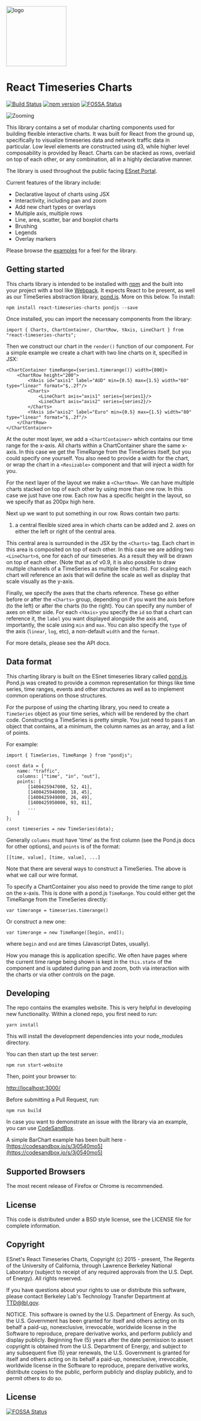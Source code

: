 <img src="https://raw.githubusercontent.com/esnet/react-timeseries-charts/master/src/website/packages/charts/logo.png" alt="logo" width="160px"/>

# React Timeseries Charts

[![Build Status](https://travis-ci.org/esnet/react-timeseries-charts.svg)](https://travis-ci.org/esnet/react-timeseries-charts) [![npm version](https://badge.fury.io/js/react-timeseries-charts.svg)](https://badge.fury.io/js/react-timeseries-charts)
[![FOSSA Status](https://app.fossa.io/api/projects/git%2Bgithub.com%2Falluvium-io%2Freact-timeseries-charts.svg?type=shield)](https://app.fossa.io/projects/git%2Bgithub.com%2Falluvium-io%2Freact-timeseries-charts?ref=badge_shield)

![Zooming](https://github.com/esnet/react-timeseries-charts/blob/master/zooming.gif)

This library contains a set of modular charting components used for building flexible interactive charts. It was built for React from the ground up, specifically to visualize timeseries data and network traffic data in particular. Low level elements are constructed using d3, while higher level composability is provided by React. Charts can be stacked as rows, overlaid on top of each other, or any combination, all in a highly declarative manner.

The library is used throughout the public facing [ESnet Portal](http://my.es.net).

Current features of the library include:

 * Declarative layout of charts using JSX
 * Interactivity, including pan and zoom
 * Add new chart types or overlays
 * Multiple axis, multiple rows
 * Line, area, scatter, bar and boxplot charts
 * Brushing
 * Legends
 * Overlay markers

Please browse the [examples](http://software.es.net/react-timeseries-charts) for a feel for the library.

Getting started
---------------

This charts library is intended to be installed with [npm](https://www.npmjs.com/) and the built into your project with a tool like [Webpack](https://webpack.github.io/). It expects React to be present, as well as our TimeSeries abstraction library, [pond.js](http://software.es.net/pond). More on this below. To install:

    npm install react-timeseries-charts pondjs --save

Once installed, you can import the necessary components from the library:

    import { Charts, ChartContainer, ChartRow, YAxis, LineChart } from "react-timeseries-charts";

Then we construct our chart in the `render()` function of our component. For a simple example we create a chart with two line charts on it, specified in JSX:

    <ChartContainer timeRange={series1.timerange()} width={800}>
        <ChartRow height="200">
            <YAxis id="axis1" label="AUD" min={0.5} max={1.5} width="60" type="linear" format="$,.2f"/>
            <Charts>
                <LineChart axis="axis1" series={series1}/>
                <LineChart axis="axis2" series={series2}/>
            </Charts>
            <YAxis id="axis2" label="Euro" min={0.5} max={1.5} width="80" type="linear" format="$,.2f"/>
        </ChartRow>
    </ChartContainer>

At the outer most layer, we add a `<ChartContainer>` which contains our time range for the x-axis. All charts within a ChartContainer share the same x-axis. In this case we get the TimeRange from the TimeSeries itself, but you could specify one yourself. You also need to provide a width for the chart, or wrap the chart in a `<Resizable>` component and that will inject a width for you.

For the next layer of the layout we make a `<ChartRow>`. We can have multiple charts stacked on top of each other by using more than one row. In this case we just have one row. Each row has a specific height in the layout, so we specify that as 200px high here.

Next up we want to put something in our row. Rows contain two parts:
1. a central flexible sized area in which charts can be added and 2. axes on either the left or right of the central area.

This central area is surrounded in the JSX by the `<Charts>` tag. Each chart in this area is composited on top of each other. In this case we are adding two `<LineChart>`s, one for each of our timeseries. As a result they will be drawn on top of each other. (Note that as of v0.9, it is also possible to draw multiple channels of a TimeSeries as multiple line charts). For scaling each chart will reference an axis that will define the scale as well as display that scale visually as the y-axis.

Finally, we specify the axes that the charts reference. These go either before or after the `<Charts>` group, depending on if you want the axis before (to the left) or after the charts (to the right). You can specify any number of axes on either side. For each `<YAxis>` you specify the `id` so that a chart can reference it, the `label` you want displayed alongside the axis and, importantly, the scale using `min` and `max`. You can also specify the `type` of the axis (`linear`, `log`, etc), a non-default `width` and the `format`.

For more details, please see the API docs.

Data format
-----------

This charting library is built on the ESnet timeseries library called [pond.js](http://software.es.net/pond). Pond.js was created to provide a common representation for things like time series, time ranges, events and other structures as well as to implement common operations on those structures.

For the purpose of using the charting library, you need to create a `TimeSeries` object as your time series, which will be rendered by the chart code. Constructing a TimeSeries is pretty simple. You just need to pass it an object that contains, at a minimum, the column names as an array, and a list of points.

For example:

    import { TimeSeries, TimeRange } from "pondjs";

    const data = {
        name: "traffic",
        columns: ["time", "in", "out"],
        points: [
            [1400425947000, 52, 41],
            [1400425948000, 18, 45],
            [1400425949000, 26, 49],
            [1400425950000, 93, 81],
            ...
        ]
    };

    const timeseries = new TimeSeries(data);


Generally `columns` must have 'time' as the first column (see the Pond.js docs for other options), and `points` is of the format:

    [[time, value], [time, value], ...]

Note that there are several ways to construct a TimeSeries. The above is what we call our wire format.

To specify a ChartContainer you also need to provide the time range to plot on the x-axis. This is done with a pond.js `TimeRange`. You could either get the TimeRange from the TimeSeries directly:

    var timerange = timeseries.timerange()

Or construct a new one:

    var timerange = new TimeRange([begin, end]);

where `begin` and `end` are times (Javascript Dates, usually).

How you manage this is application specific. We often have pages where the current time range being shown is kept in the `this.state` of the component and is updated during pan and zoom, both via interaction with the charts or via other controls on the page.

Developing
----------

The repo contains the examples website. This is very helpful in developing new functionality. Within a cloned repo, you first need to run:

    yarn install

This will install the development dependencies into your node_modules directory.

You can then start up the test server:

    npm run start-website

Then, point your browser to:

[http://localhost:3000/](http://localhost:3000/)

Before submitting a Pull Request, run:
    
    npm run build
    
In case you want to demonstrate an issue with the library via an example, you can use [CodeSandBox](https://codesandbox.io/s/).

A simple BarChart example has been built here - [https://codesandbox.io/s/3j0540mo5](https://codesandbox.io/s/3j0540mo5)

Supported Browsers
-------

The most recent release of Firefox or Chrome is recommended.

License
-------

This code is distributed under a BSD style license, see the LICENSE file for complete information.

Copyright
---------

ESnet's React Timeseries Charts, Copyright (c) 2015 - present, The Regents of the University of California, through Lawrence Berkeley National Laboratory (subject to receipt of any required approvals from the U.S. Dept. of Energy). All rights reserved.

If you have questions about your rights to use or distribute this software, please contact Berkeley Lab's Technology Transfer Department at TTD@lbl.gov.

NOTICE. This software is owned by the U.S. Department of Energy. As such, the U.S. Government has been granted for itself and others acting on its behalf a paid-up, nonexclusive, irrevocable, worldwide license in the Software to reproduce, prepare derivative works, and perform publicly and display publicly. Beginning five (5) years after the date permission to assert copyright is obtained from the U.S. Department of Energy, and subject to any subsequent five (5) year renewals, the U.S. Government is granted for itself and others acting on its behalf a paid-up, nonexclusive, irrevocable, worldwide license in the Software to reproduce, prepare derivative works, distribute copies to the public, perform publicly and display publicly, and to permit others to do so.


## License
[![FOSSA Status](https://app.fossa.io/api/projects/git%2Bgithub.com%2Falluvium-io%2Freact-timeseries-charts.svg?type=large)](https://app.fossa.io/projects/git%2Bgithub.com%2Falluvium-io%2Freact-timeseries-charts?ref=badge_large)